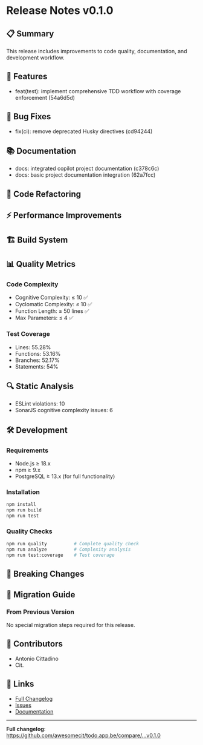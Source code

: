 # Release Notes v0.1.0

## 📋 Summary

This release includes improvements to code quality, documentation, and development workflow.

## 🚀 Features

- feat(test): implement comprehensive TDD workflow with coverage enforcement (54a6d5d)

## 🐛 Bug Fixes

- fix(ci): remove deprecated Husky directives (cd94244)

## 📚 Documentation

- docs: integrated copilot project documentation (c378c6c)
- docs: basic project documentation integration (62a7fcc)

## 🔧 Code Refactoring

## ⚡ Performance Improvements

## 🏗️ Build System

## 📊 Quality Metrics

### Code Complexity

- Cognitive Complexity: ≤ 10 ✅
- Cyclomatic Complexity: ≤ 10 ✅
- Function Length: ≤ 50 lines ✅
- Max Parameters: ≤ 4 ✅

### Test Coverage

- Lines: 55.28%
- Functions: 53.16%
- Branches: 52.17%
- Statements: 54%

## 🔍 Static Analysis

- ESLint violations: 10
- SonarJS cognitive complexity issues: 6

## 🛠️ Development

### Requirements

- Node.js ≥ 18.x
- npm ≥ 9.x
- PostgreSQL ≥ 13.x (for full functionality)

### Installation

```bash
npm install
npm run build
npm run test
```

### Quality Checks

```bash
npm run quality          # Complete quality check
npm run analyze          # Complexity analysis
npm run test:coverage    # Test coverage
```

## 🚨 Breaking Changes

## 📝 Migration Guide

### From Previous Version

No special migration steps required for this release.

## 🤝 Contributors

- Antonio Cittadino
- Cit.

## 🔗 Links

- [Full Changelog](https://github.com/awesomecit/todo.app.be/compare/...v0.1.0)
- [Issues](https://github.com/awesomecit/todo.app.be/issues)
- [Documentation](./docs/)

---

**Full changelog**: https://github.com/awesomecit/todo.app.be/compare/...v0.1.0
